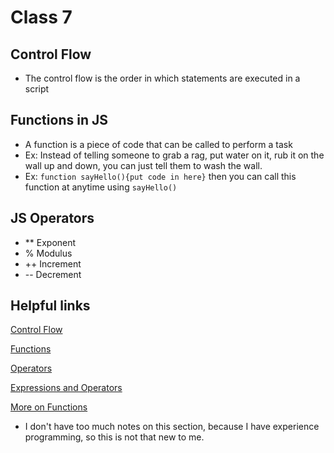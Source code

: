 # Class 7

## Control Flow

- The control flow is the order in which statements are executed in a script

## Functions in JS

- A function is a piece of code that can be called to perform a task
- Ex: Instead of telling someone to grab a rag, put water on it, rub it on the wall up and down, you can just tell them to wash the wall.
- Ex: `function sayHello(){put code in here}` then you can call this function at anytime using `sayHello()`

## JS Operators

- ** Exponent
- % Modulus
- ++ Increment
- -- Decrement

## Helpful links

[Control Flow](https://developer.mozilla.org/en-US/docs/Glossary/Control_flow)

[Functions](https://www.w3schools.com/js/js_functions.asp)

[Operators](https://www.w3schools.com/js/js_operators.asp)

[Expressions and Operators](https://developer.mozilla.org/en-US/docs/Web/JavaScript/Guide/Expressions_and_Operators)

[More on Functions](https://developer.mozilla.org/en-US/docs/Web/JavaScript/Guide/Functions)

- I don't have too much notes on this section, because I have experience programming, so this is not that new to me.
